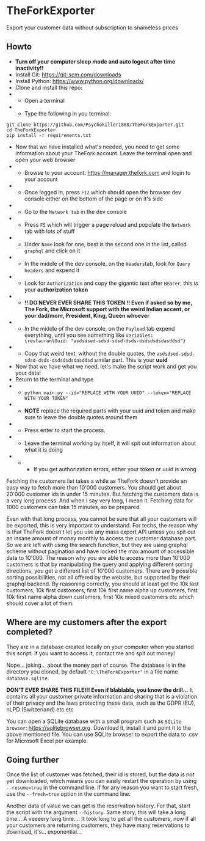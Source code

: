 # TheForkExporter
Export your customer data without subscription to shameless prices

## Howto
- **Turn off your computer sleep mode and auto logout after time inactivity!!**
- Install Git: https://git-scm.com/downloads
- Install Python: https://www.python.org/downloads/
- Clone and install this repo:
- - Open a terminal
- - Type the following in you terminal:
```
git clone https://github.com/Psychokiller1888/TheForkExporter.git
cd TheForkExporter
pip install -r requirements.txt
```
- Now that we have installed what's needed, you need to get some information about your TheFork account. Leave the terminal open and open your web browser
- - Browse to your account: https://manager.thefork.com and login to your account
- - Once logged in, press `F12` which should open the browser dev console either on the bottom of the page or on it's side
- - Go to the `Network tab` in the dev console
- - Press `F5` which will trigger a page reload and populate the `Network` tab with lots of stuff
- - Under `Name` look for one, best is the second one in the list, called `graphql` and click on it
- - In the middle of the dev console, on the `Headers`tab, look for `Query headers` and expend it
- - Look for `Authorization` and copy the gigantic text after `Bearer`, this is your **authorization token**
- - **!! DO NEVER EVER SHARE THIS TOKEN !! Even if asked so by me, The Fork, the Microsoft support with the weird Indian accent, or your dad/mom, President, King, Queen whoever**
- - In the middle of the dev console, on the `Payload` tab expend everything, until you see something like `variables: {restaurantUuid: "asdsdsed-sdsd-sdsd-dsds-dsdsdsdsdasddsd"}`
- - Copy that weird text, without the double quotes, the `asdsdsed-sdsd-sdsd-dsds-dsdsdsdsdasddsd` similar part. This is your **uuid**
- Now that we have what we need, let's make the script work and get you your data!
- Return to the terminal and type
- - `python main.py --id="REPLACE WITH YOUR UUID" --token="REPLACE WITH YOUR TOKEN"`
- - **NOTE** replace the required parts with your uuid and token and make sure to leave the double quotes around them
- - Press enter to start the process.
- - Leave the terminal working by itself, it will spit out information about what it is doing
- - - If you get authorization errors, either your token or uuid is wrong

Fetching the customers list takes a while as TheFork doesn't provide an easy way to fetch more than 10'000 customers. You should get about 20'000 customer ids in under 15 minutes. But fetching the customers data is a very long process. And when I say very long, I mean it. Fetching data for 1000 customers can take 15 minutes, so be prepared.

Even with that long process, you cannot be sure that all your customers will be exported, this is very important to understand. For techs, the reason why is that TheFork doesn't let you use any mass export API unless you spit out an insane amount of money monthly to access the customer database part. So we are left with using the search function, but they are using graphql scheme without pagination and have locked the max amount of accessible data to 10'000. The reason why you are able to access more than 10'000 customers is that by manipulating the query and applying different sorting directions, you get a different list of 10'000 customers. There are 9 possible sorting possibilities, not all offered by the website, but supported by their graphql backend. By reasoning correctly, you should at least get the 10k last customers, 10k first customers, first 10k first name alpha up customers, first 10k first name alpha down customers, first 10k mixed customers etc which should cover a lot of them.

## Where are my customers after the export completed?

They are in a database created locally on your computer when you started this script. If you want to access it, contact me and spit out money!

Nope... joking... about the money part of course. The database is in the directory you cloned, by default `"C:\TheForkExporter"` in a file name `database.sqlite`.

**DON'T EVER SHARE THIS FILE!!! Even if blablabla, you know the drill...** It contains all your customer private information and sharing that is a violation of their privacy and the laws protecting these data, such as the GDPR (EU), nLPD (Switzerland) etc etc

You can open a SQLite database with a small program such as `SQLite browser`: https://sqlitebrowser.org. Download it, install it and point it to the above mentioned file. You can use SQLite browser to export the data to .csv for Microsoft Excel per example.

## Going further

Once the list of customer was fetched, their id is stored, but the data is not yet downloaded, which means you can easily restart the operation by using `--resume=true` in the command line. If for any reason you want to start fresh, use the `--fresh=true` option in the command line.

Another data of value we can get is the reservation history. For that, start the script with the argument `--history`. Same story, this will take a long time... A veeeery long time.... It took long to get all the customers, now if all your customers are returning customers, they have many reservations to download, it's... exponential... 